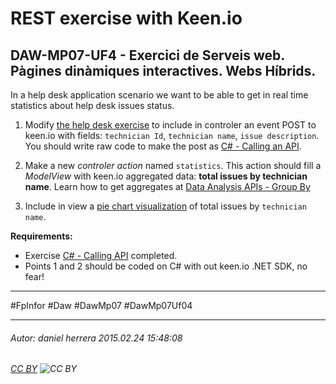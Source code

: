 # REST exercise with Keen.io
## DAW-MP07-UF4 - Exercici de Serveis web. Pàgines dinàmiques interactives. Webs Híbrids.
In a help desk application scenario we want to be able to get in real time statistics about help desk issues status.

1) Modify [the help desk exercise](/activitats/DAW-MP07/DAW-MP07-UF2/mvc-microsoft-fluent-api/readme.md) to include in controler an event POST to keen.io with fields: `technician Id`, `technician name`, `issue description`. You should write raw code to make the post as [C# - Calling an API](/activitats/DAW-MP07/DAW-MP07-UF4/c-cridant-una-api/readme.md).

2) Make a new *controler action* named `statistics`. This action should fill a *ModelView* with keen.io aggregated data: **total issues by technician name**. Learn how to get aggregates at [Data Analysis APIs - Group By](https://keen.io/docs/data-analysis/group-by/)

3) Include in view a [pie chart visualization](https://github.com/keen/keen-js/blob/master/docs/visualization.md#pie-chart) of total issues by `technician name`.

**Requirements:**

* Exercise [C# - Calling API](/activitats/DAW-MP07/DAW-MP07-UF4/c-cridant-una-api/readme.md) completed.
* Points 1 and 2 should be coded on C# with out keen.io .NET SDK, no fear!

---

#FpInfor #Daw #DawMp07 #DawMp07Uf04

---

###### Autor: daniel herrera 2015.02.24 15:48:08
###### [CC BY](https://creativecommons.org/licenses/by/4.0/) ![CC BY](https://licensebuttons.net/l/by/3.0/80x15.png)
